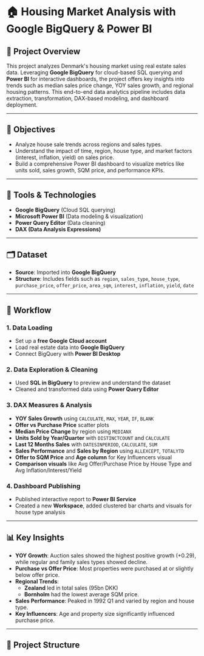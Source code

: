 # 🏠 Housing Market Analysis with Google BigQuery & Power BI

## 📌 Project Overview
This project analyzes Denmark's housing market using real estate sales data. Leveraging **Google BigQuery** for cloud-based SQL querying and **Power BI** for interactive dashboards, the project offers key insights into trends such as median sales price change, YOY sales growth, and regional housing patterns. This end-to-end data analytics pipeline includes data extraction, transformation, DAX-based modeling, and dashboard deployment.

---

## 🎯 Objectives
- Analyze house sale trends across regions and sales types.
- Understand the impact of time, region, house type, and market factors (interest, inflation, yield) on sales price.
- Build a comprehensive Power BI dashboard to visualize metrics like units sold, sales growth, SQM price, and performance KPIs.

---

## 🧰 Tools & Technologies
- **Google BigQuery** (Cloud SQL querying)
- **Microsoft Power BI** (Data modeling & visualization)
- **Power Query Editor** (Data cleaning)
- **DAX (Data Analysis Expressions)**

---

## 🗂️ Dataset
- **Source**: Imported into **Google BigQuery**
- **Structure**: Includes fields such as `region`, `sales_type`, `house_type`, `purchase_price`, `offer_price`, `area_sqm`, `interest`, `inflation`, `yield`, `date`

---

## 🔄 Workflow

### 1. Data Loading
- Set up a **free Google Cloud account**
- Load real estate data into **Google BigQuery**
- Connect BigQuery with **Power BI Desktop**

### 2. Data Exploration & Cleaning
- Used **SQL in BigQuery** to preview and understand the dataset
- Cleaned and transformed data using **Power Query Editor**

### 3. DAX Measures & Analysis
- **YOY Sales Growth** using `CALCULATE`, `MAX`, `YEAR`, `IF`, `BLANK`
- **Offer vs Purchase Price** scatter plots
- **Median Price Change** by region using `MEDIANX`
- **Units Sold by Year/Quarter** with `DISTINCTCOUNT` and `CALCULATE`
- **Last 12 Months Sales** with `DATESINPERIOD`, `CALCULATE`, `SUM`
- **Sales Performance** and **Sales by Region** using `ALLEXCEPT`, `TOTALYTD`
- **Offer to SQM Price** and **Age column** for Key Influencers visual
- **Comparison visuals** like Avg Offer/Purchase Price by House Type and Avg Inflation/Interest/Yield

### 4. Dashboard Publishing
- Published interactive report to **Power BI Service**
- Created a new **Workspace**, added clustered bar charts and visuals for house type analysis

---

## 📊 Key Insights

- **YOY Growth**: Auction sales showed the highest positive growth (+0.29), while regular and family sales types showed decline.
- **Purchase vs Offer Price**: Most properties were purchased at or slightly below offer price.
- **Regional Trends**:
  - **Zealand** led in total sales (95bn DKK)
  - **Bornholm** had the lowest average SQM price.
- **Sales Performance**: Peaked in 1992 Q1 and varied by region and house type.
- **Key Influencers**: Age and property size significantly influenced purchase price.

---

## 📁 Project Structure
